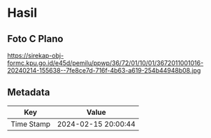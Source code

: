 # Hasil

## Foto C Plano

https://sirekap-obj-formc.kpu.go.id/e45d/pemilu/ppwp/36/72/01/10/01/3672011001016-20240214-155638--7fe8ce7d-716f-4b63-a619-254b44948b08.jpg


## Metadata

| Key        | Value               |
| ---------- | ------------------- |
| Time Stamp | 2024-02-15 20:00:44 |



